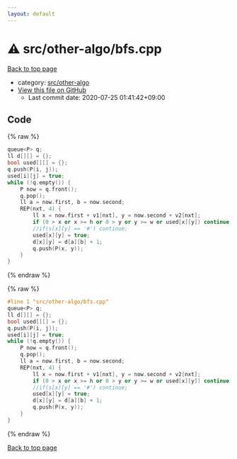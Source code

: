 ```yaml
---
layout: default
---
```


<!-- mathjax config similar to math.stackexchange -->
<script type="text/javascript" async
  src="https://cdnjs.cloudflare.com/ajax/libs/mathjax/2.7.5/MathJax.js?config=TeX-MML-AM_CHTML">
</script>
<script type="text/x-mathjax-config">
  MathJax.Hub.Config({
    TeX: { equationNumbers: { autoNumber: "AMS" }},
    tex2jax: {
      inlineMath: [ ['$','$'] ],
      processEscapes: true
    },
    "HTML-CSS": { matchFontHeight: false },
    displayAlign: "left",
    displayIndent: "2em"
  });
</script>

<script type="text/javascript" src="https://cdnjs.cloudflare.com/ajax/libs/jquery/3.4.1/jquery.min.js"></script>
<script src="https://cdn.jsdelivr.net/npm/jquery-balloon-js@1.1.2/jquery.balloon.min.js" integrity="sha256-ZEYs9VrgAeNuPvs15E39OsyOJaIkXEEt10fzxJ20+2I=" crossorigin="anonymous"></script>
<script type="text/javascript" src="../../../assets/js/copy-button.js"></script>
<link rel="stylesheet" href="../../../assets/css/copy-button.css" />


# :warning: src/other-algo/bfs.cpp

<a href="../../../index.html">Back to top page</a>

* category: <a href="../../../index.html#e9fd3da3699d4799bc832d6181386d1b">src/other-algo</a>
* <a href="{{ site.github.repository_url }}/blob/master/src/other-algo/bfs.cpp">View this file on GitHub</a>
    - Last commit date: 2020-07-25 01:41:42+09:00




## Code

<a id="unbundled"></a>
{% raw %}
```cpp
queue<P> q;
ll d[][] = {};
bool used[][] = {};
q.push(P(i, j));
used[i][j] = true;
while (!q.empty()) {
	P now = q.front();
	q.pop();
	ll a = now.first, b = now.second;
	REP(nxt, 4) {
		ll x = now.first + v1[nxt], y = now.second + v2[nxt];
		if (0 > x or x >= h or 0 > y or y >= w or used[x][y]) continue;
		//if(s[x][y] == '#') continue;
		used[x][y] = true;
		d[x][y] = d[a][b] + 1;
		q.push(P(x, y));
	}
}
```
{% endraw %}

<a id="bundled"></a>
{% raw %}
```cpp
#line 1 "src/other-algo/bfs.cpp"
queue<P> q;
ll d[][] = {};
bool used[][] = {};
q.push(P(i, j));
used[i][j] = true;
while (!q.empty()) {
	P now = q.front();
	q.pop();
	ll a = now.first, b = now.second;
	REP(nxt, 4) {
		ll x = now.first + v1[nxt], y = now.second + v2[nxt];
		if (0 > x or x >= h or 0 > y or y >= w or used[x][y]) continue;
		//if(s[x][y] == '#') continue;
		used[x][y] = true;
		d[x][y] = d[a][b] + 1;
		q.push(P(x, y));
	}
}

```
{% endraw %}

<a href="../../../index.html">Back to top page</a>

